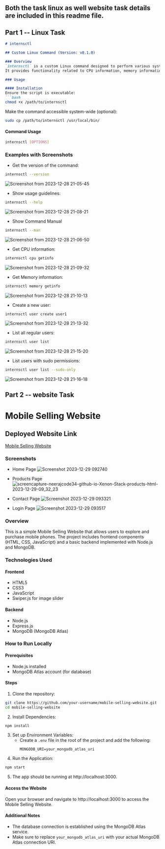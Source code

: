 ## Both the task linux as well website task details are included in this readme file.

## Part 1 -- Linux Task
```markdown
# internsctl

## Custom Linux Command (Version: v0.1.0)

### Overview
`internsctl` is a custom Linux command designed to perform various system operations.
It provides functionality related to CPU information, memory information, user management, file operations, and more.

### Usage

#### Installation
Ensure the script is executable:
```bash
chmod +x /path/to/internsctl
```
Make the command accessible system-wide (optional):
```bash
sudo cp /path/to/internsctl /usr/local/bin/
```

#### Command Usage
```bash
internsctl [OPTIONS]
```

### Examples with Screenshots

- Get the version of the command:
```bash
internsctl --version
```
![Screenshot from 2023-12-28 21-05-45](https://github.com/neerajcode34/Xenon_Stack/assets/109073148/311880e4-c4d9-46ff-804f-449e620ccd4b)

- Show usage guidelines:
```bash
internsctl --help
```
![Screenshot from 2023-12-28 21-08-21](https://github.com/neerajcode34/Xenon_Stack/assets/109073148/46533252-0585-4bee-b7b6-b87511c3c3b1)

- Show Command Manual
```bash
internsctl --man
```
![Screenshot from 2023-12-28 21-06-50](https://github.com/neerajcode34/Xenon_Stack/assets/109073148/3f048e25-fabf-4bcd-b526-29ca3e0e7289)

- Get CPU information:
```bash
internsctl cpu getinfo
```
![Screenshot from 2023-12-28 21-09-32](https://github.com/neerajcode34/Xenon_Stack/assets/109073148/3c19c583-1f91-4f17-a5b0-0e63ed7339f8)

- Get Memory information:
```bash
internsctl memory getinfo
```
![Screenshot from 2023-12-28 21-10-13](https://github.com/neerajcode34/Xenon_Stack/assets/109073148/2433618e-8269-48c9-b66f-9ec61fb94601)

- Create a new user:
```bash
internsctl user create user1
```
![Screenshot from 2023-12-28 21-13-32](https://github.com/neerajcode34/Xenon_Stack/assets/109073148/cdf36deb-6052-4f9f-9ddd-bc1dfcb96498)

- List all regular users:
```bash
internsctl user list
```
![Screenshot from 2023-12-28 21-15-20](https://github.com/neerajcode34/Xenon_Stack/assets/109073148/d6eefc38-5472-4d8a-bc1e-b1b034d92d7f)

- List users with sudo permissions:
```bash
internsctl user list --sudo-only
```
![Screenshot from 2023-12-28 21-16-18](https://github.com/neerajcode34/Xenon_Stack/assets/109073148/00666c82-caee-4794-989d-e290a5460a43)

## Part 2 -- website Task
# Mobile Selling Website

## Deployed Website Link
[Mobile Selling Website](https://neerajcode34.github.io/Xenon-Stack/products.html)

### Screenshots

- Home Page
![Screenshot 2023-12-29 092740](https://github.com/neerajcode34/Xenon_Stack/assets/109073148/b1148ac0-eacf-484e-a254-fec0ab115e5d)

- Products Page
![screencapture-neerajcode34-github-io-Xenon-Stack-products-html-2023-12-29-09_32_23](https://github.com/neerajcode34/Xenon_Stack/assets/109073148/463e0b00-e86b-43fa-88e2-be2014692181)

- Contact Page
![Screenshot 2023-12-29 093321](https://github.com/neerajcode34/Xenon_Stack/assets/109073148/94072a63-feea-4197-9699-1894cea9a203)

- Login Page
![Screenshot 2023-12-29 093517](https://github.com/neerajcode34/Xenon_Stack/assets/109073148/06bbcd24-35b1-429a-a2b6-ef0550c9ddb0)

### Overview
This is a simple Mobile Selling Website that allows users to explore and purchase mobile phones. 
The project includes frontend components (HTML, CSS, JavaScript) and a basic backend implemented with Node.js and MongoDB.

### Technologies Used

#### Frontend
- HTML5
- CSS3
- JavaScript
- Swiper.js for image slider

#### Backend
- Node.js
- Express.js
- MongoDB (MongoDB Atlas)

### How to Run Locally

#### Prerequisites
- Node.js installed
- MongoDB Atlas account (for database)

#### Steps
1. Clone the repository:
```bash
git clone https://github.com/your-username/mobile-selling-website.git
cd mobile-selling-website
```
2. Install Dependencies:
```bash
npm install
```
3. Set up Environment Variables:
   - Create a `.env` file in the root of the project and add the following:
     ```
     MONGODB_URI=your_mongodb_atlas_uri
     ```
4. Run the Application:
```bash
npm start
```
5. The app should be running at http://localhost:3000.

#### Access the Website
Open your browser and navigate to http://localhost:3000 to access the Mobile Selling Website.

#### Additional Notes
- The database connection is established using the MongoDB Atlas service.
- Make sure to replace `your_mongodb_atlas_uri` with your actual MongoDB Atlas connection URI.
```
